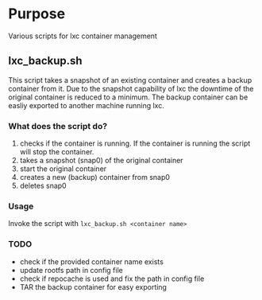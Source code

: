 # Purpose

Various scripts for lxc container management

## lxc_backup.sh

This script takes a snapshot of an existing container and creates a backup container from it. Due to the snapshot capability of lxc the downtime of the original container is reduced to a minimum. The backup container can be easliy exported to another machine running lxc.

### What does the script do?

1. checks if the container is running. If the container is running the script will stop the container. 
2. takes a snapshot (snap0) of the original container
3. start the original container
4. creates a new (backup) container from snap0
5. deletes snap0 

### Usage

Invoke the script with `lxc_backup.sh <container name>` 

### TODO

* check if the provided container name exists
* update rootfs path in config file
* check if repocache is used and fix the path in config file
* TAR the backup container for easy exporting